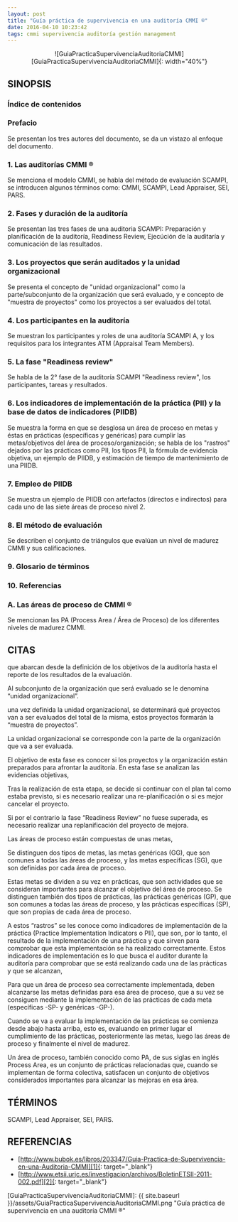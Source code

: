 ```yaml
---
layout: post
title: "Guía práctica de supervivencia en una auditoría CMMI ®"
date: 2016-04-10 10:23:42
tags: cmmi supervivencia auditoría gestión management
---
```




<div style="text-align:center" markdown="1">
![GuiaPracticaSupervivenciaAuditoriaCMMI][GuiaPracticaSupervivenciaAuditoriaCMMI]{: width="40%"}
</div>



## SINOPSIS

### Índice de contenidos


### Prefacio
Se presentan los tres autores del documento, se da un vistazo al enfoque del documento.


### 1. Las auditorías CMMI ®
Se menciona el modelo CMMI, se habla del método de evaluación SCAMPI, se introducen algunos términos como: CMMI, SCAMPI, Lead Appraiser, SEI, PARS.


### 2. Fases y duración de la auditoría
Se presentan las tres fases de una auditoria SCAMPI: Preparación y planificación de la auditoría, Readiness Review, Ejecúción de la auditaría y comunicación de las resultados.


### 3. Los proyectos que serán auditados y la unidad organizacional
Se presenta el concepto de "unidad organizacional" como la parte/subconjunto de la organización que será evaluado, y e concepto de "muestra de proyectos" como los proyectos a ser evaluados del total.


### 4. Los participantes en la auditoría
Se muestran los participantes y roles de una auditoría SCAMPI A, y los requisitos para los integrantes ATM (Appraisal Team Members).


### 5. La fase "Readiness review"
Se habla de la 2° fase de la auditoría SCAMPI "Readiness review", los participantes, tareas y resultados.


### 6. Los indicadores de implementación de la práctica (PII) y la base de datos de indicadores (PIIDB)
Se muestra la forma en que se desglosa un área de proceso en metas y éstas en prácticas (específicas y genéricas) para cumplir las metas/objetivos del área de proceso/organización; se habla de los "rastros" dejados por las prácticas como PII, los tipos PII, la fórmula de evidencia objetiva, un ejemplo de PIIDB, y estimación de tiempo de mantenimiento de una PIIDB.


### 7. Empleo de PIIDB
Se muestra un ejemplo de PIIDB con artefactos (directos e indirectos) para cada uno de las siete áreas de proceso nivel 2.


### 8. El método de evaluación
Se describen el conjunto de triángulos que evalúan un nivel de madurez CMMI y sus calificaciones.


### 9. Glosario de términos


### 10. Referencias


### A. Las áreas de proceso de CMMI ®
Se mencionan las PA (Process Area / Área de Proceso) de los diferentes niveles de madurez CMMI.



## CITAS
que abarcan desde la definición de los objetivos de la auditoría hasta el reporte de los resultados de la evaluación.

Al subconjunto de la organización que será evaluado se le denomina “unidad organizacional”.

una vez definida la unidad organizacional, se determinará qué proyectos van a ser evaluados del total de la misma, estos proyectos formarán la “muestra de proyectos”.

La unidad organizacional se corresponde con la parte de la organización que va a ser evaluada.

El objetivo de esta fase es conocer si los proyectos y la organización están preparados para afrontar la auditoría. En esta fase se analizan las evidencias objetivas,

Tras la realización de esta etapa, se decide si continuar con el plan tal como estaba previsto, si es necesario realizar una re-planificación o si es mejor cancelar el proyecto.

Si por el contrario la fase “Readiness Review” no fuese superada, es necesario realizar una replanificación del proyecto de mejora.

Las áreas de proceso están compuestas de unas metas,

Se distinguen dos tipos de metas, las metas genéricas (GG), que son comunes a todas las áreas de proceso, y las metas específicas (SG), que son definidas por cada área de proceso.

Estas metas se dividen a su vez en prácticas, que son actividades que se consideran importantes para alcanzar el objetivo del área de proceso. Se distinguen también dos tipos de prácticas, las prácticas genéricas (GP), que son comunes a todas las áreas de proceso, y las prácticas específicas (SP), que son propias de cada área de proceso.

A estos “rastros” se les conoce como indicadores de implementación de la práctica (Practice Implementation Indicators o PII), que son, por lo tanto, el resultado de la implementación de una práctica y que sirven para comprobar que esta implementación se ha realizado correctamente. Estos indicadores de implementación es lo que busca el auditor durante la auditoría para comprobar que se está realizando cada una de las prácticas y que se alcanzan,

Para que un área de proceso sea correctamente implementada, deben alcanzarse las metas definidas para esa área de proceso, que a su vez se consiguen mediante la implementación de las prácticas de cada meta (específicas -SP- y genéricas -GP-).

Cuando se va a evaluar la implementación de las prácticas se comienza desde abajo hasta arriba, esto es, evaluando en primer lugar el cumplimiento de las prácticas, posteriormente las metas, luego las áreas de proceso y finalmente el nivel de madurez.

Un área de proceso, también conocido como PA, de sus siglas en inglés Process Area, es un conjunto de prácticas relacionadas que, cuando se implementan de forma colectiva, satisfacen un conjunto de objetivos considerados importantes para alcanzar las mejoras en esa área.



## TÉRMINOS
SCAMPI, Lead Appraiser, SEI, PARS.



## REFERENCIAS
* [http://www.bubok.es/libros/203347/Guia-Practica-de-Supervivencia-en-una-Auditoria-CMMI][1]{: target="_blank"}
* [http://www.etsii.urjc.es/investigacion/archivos/BoletinETSII-2011-002.pdf][2]{: target="_blank"}



[1]: http://www.bubok.es/libros/203347/Guia-Practica-de-Supervivencia-en-una-Auditoria-CMMI
[2]: http://www.etsii.urjc.es/investigacion/archivos/BoletinETSII-2011-002.pdf



[GuiaPracticaSupervivenciaAuditoriaCMMI]: {{ site.baseurl }}/assets/GuiaPracticaSupervivenciaAuditoriaCMMI.png "Guía práctica de supervivencia en una auditoría CMMI ®"
